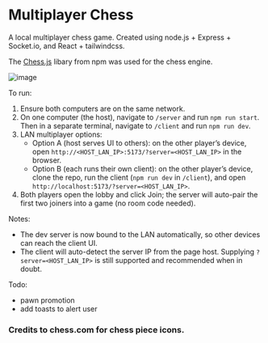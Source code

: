 # Multiplayer Chess

A local multiplayer chess game.
Created using node.js + Express + Socket.io, and React + tailwindcss. 

The [Chess.js](https://www.npmjs.com/package/chess.js?utm_source=infosec-jobs.com&utm_medium=infosec-jobs.com&utm_campaign=infosec-jobs.com&source=infosec-jobs.com) libary from npm was used for the chess engine.

![image](https://github.com/officialpranav/LAN-Chess/assets/57974336/3721ca03-ae05-4d66-a425-e1d198342390)

To run:
1. Ensure both computers are on the same network.
2. On one computer (the host), navigate to `/server` and run `npm run start`. Then in a separate terminal, navigate to `/client` and run `npm run dev`.
3. LAN multiplayer options:
   - Option A (host serves UI to others): on the other player’s device, open `http://<HOST_LAN_IP>:5173/?server=<HOST_LAN_IP>` in the browser.
   - Option B (each runs their own client): on the other player’s device, clone the repo, run the client (`npm run dev` in `/client`), and open `http://localhost:5173/?server=<HOST_LAN_IP>`.
4. Both players open the lobby and click Join; the server will auto-pair the first two joiners into a game (no room code needed).

Notes:
- The dev server is now bound to the LAN automatically, so other devices can reach the client UI.
- The client will auto-detect the server IP from the page host. Supplying `?server=<HOST_LAN_IP>` is still supported and recommended when in doubt.

Todo:
- pawn promotion
- add toasts to alert user

### Credits to chess.com for chess piece icons.

